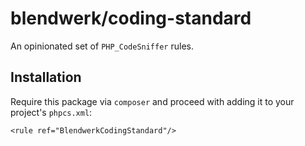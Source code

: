 # blendwerk/coding-standard

An opinionated set of `PHP_CodeSniffer` rules.

## Installation

Require this package via `composer` and proceed with adding it to your project's `phpcs.xml`:

```
<rule ref="BlendwerkCodingStandard"/>
```
